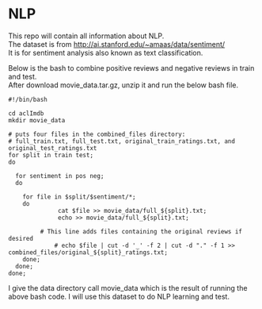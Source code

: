 # NLP
This repo will contain all information about NLP.</br>
The dataset is from http://ai.stanford.edu/~amaas/data/sentiment/ </br>
It is for sentiment analysis also known as text classification.

Below is the bash to combine positive reviews and negative reviews in train and test.</br>
After download movie_data.tar.gz, unzip it and run the below bash file.
```
#!/bin/bash

cd aclImdb
mkdir movie_data

# puts four files in the combined_files directory:
# full_train.txt, full_test.txt, original_train_ratings.txt, and original_test_ratings.txt
for split in train test;
do

  for sentiment in pos neg;
  do

    for file in $split/$sentiment/*;
    do
              cat $file >> movie_data/full_${split}.txt;
              echo >> movie_data/full_${split}.txt;

	     # This line adds files containing the original reviews if desired
             # echo $file | cut -d '_' -f 2 | cut -d "." -f 1 >> combined_files/original_${split}_ratings.txt;
    done;
  done;
done;
```
I give the data directory call movie_data which is the result of running the above bash code. I will use this dataset to do NLP learning and test.
